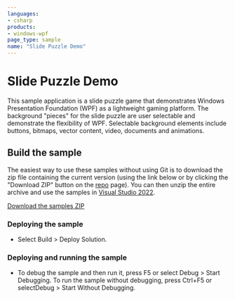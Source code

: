 ```yaml
---
languages:
- csharp
products:
- windows-wpf
page_type: sample
name: "Slide Puzzle Demo"
---
```

# Slide Puzzle Demo
This sample application is a slide puzzle game that demonstrates Windows Presentation Foundation (WPF) as a lightweight gaming platform. The background "pieces" for the slide puzzle are user selectable and demonstrate the flexibility of WPF. Selectable background elements include buttons, bitmaps, vector content, video, documents and animations.

## Build the sample
The easiest way to use these samples without using Git is to download the zip file containing the current version (using the link below or by clicking the "Download ZIP" button on the [repo](https://github.com/microsoft/WPF-Samples?tab=readme-ov-file) page). You can then unzip the entire archive and use the samples in [Visual Studio 2022](https://www.visualstudio.com/wpf-vs).

[Download the samples ZIP](../../archive/main.zip)

### Deploying the sample
- Select Build > Deploy Solution. 

### Deploying and running the sample
- To debug the sample and then run it, press F5 or select Debug >  Start Debugging. To run the sample without debugging, press Ctrl+F5 or selectDebug > Start Without Debugging. 


